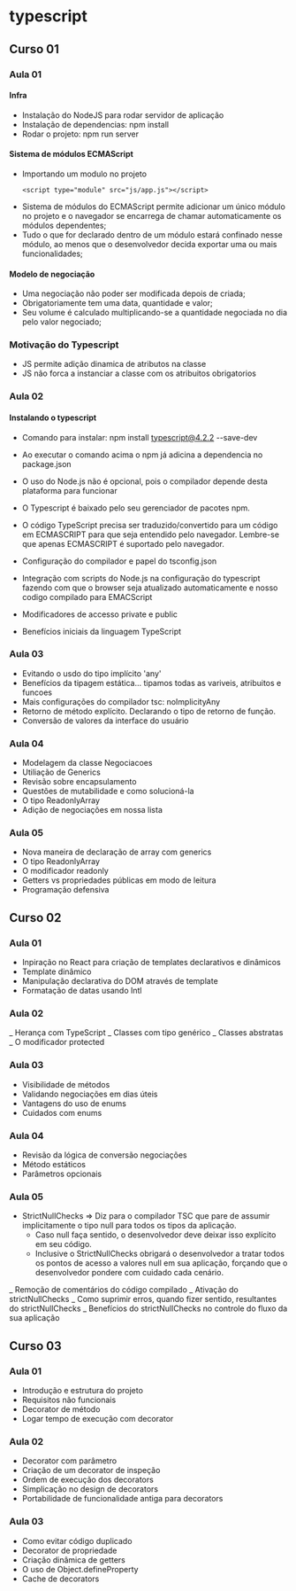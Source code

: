 # typescript

## Curso 01

### Aula 01

#### Infra
- Instalação do NodeJS para rodar servidor de aplicação
- Instalação de dependencias: npm install
- Rodar o projeto: npm run server

#### Sistema de módulos ECMAScript
- Importando um modulo no projeto
  ```
  <script type="module" src="js/app.js"></script>
  ```
- Sistema de módulos do ECMAScript permite adicionar um único módulo no projeto e o navegador se encarrega de chamar automaticamente os módulos dependentes;
- Tudo o que for declarado dentro de um módulo estará confinado nesse módulo, ao menos que o desenvolvedor decida exportar uma ou mais funcionalidades;

#### Modelo de negociação
- Uma negociação não poder ser modificada depois de criada;
- Obrigatoriamente tem uma data, quantidade e valor;
- Seu volume é calculado multiplicando-se a quantidade negociada no dia pelo valor negociado;

### Motivação do Typescript
- JS permite adição dinamica de atributos na classe
- JS não forca a instanciar a classe com os atribuitos obrigatorios

### Aula 02

#### Instalando o typescript

- Comando para instalar: npm install typescript@4.2.2 --save-dev
- Ao executar o comando acima o npm já adicina a dependencia no package.json
- O uso do Node.js não é opcional, pois o compilador depende desta plataforma para funcionar
- O Typescript é baixado pelo seu gerenciador de pacotes npm. 
- O código TypeScript precisa ser traduzido/convertido para um código em ECMASCRIPT para que seja entendido pelo navegador. Lembre-se que apenas ECMASCRIPT é suportado pelo navegador.

- Configuração do compilador e papel do tsconfig.json
- Integração com scripts do Node.js na configuração do typescript fazendo com que o browser seja atualizado automaticamente e nosso codigo compilado para EMACScript 
- Modificadores de accesso private e public
- Benefícios iniciais da linguagem TypeScript

### Aula 03

- Evitando o usdo do tipo implícito 'any'
- Benefícios da tipagem estática... tipamos todas as variveis, atribuitos e funcoes
- Mais configurações do compilador tsc: noImplicityAny
- Retorno de método explícito. Declarando o tipo de retorno de função.
- Conversão de valores da interface do usuário

### Aula 04

- Modelagem da classe Negociacoes
- Utiliação de Generics
- Revisão sobre encapsulamento
- Questões de mutabilidade e como solucioná-la
- O tipo ReadonlyArray
- Adição de negociações em nossa lista

### Aula 05

- Nova maneira de declaração de array com generics
- O tipo ReadonlyArray
- O modificador readonly
- Getters vs propriedades públicas em modo de leitura
- Programação defensiva 

## Curso 02

### Aula 01

- Inpiração no React para criação de templates declarativos e dinâmicos
- Template dinâmico
- Manipulação declarativa do DOM através de template
- Formatação de datas usando Intl

### Aula 02

_ Herança com TypeScript
_ Classes com tipo genérico
_ Classes abstratas
_ O modificador protected

### Aula 03

- Visibilidade de métodos
- Validando negociações em dias úteis
- Vantagens do uso de enums
- Cuidados com enums
                    
### Aula 04

- Revisão da lógica de conversão negociações
- Método estáticos
- Parâmetros opcionais

### Aula 05

- StrictNullChecks => Diz para o compilador TSC que pare de assumir implicitamente o tipo null para todos os tipos da aplicação. 
   + Caso null faça sentido, o desenvolvedor deve deixar isso explícito em seu código. 
   + Inclusive o StrictNullChecks obrigará o desenvolvedor a tratar todos os pontos de acesso a valores null em sua aplicação, forçando que o desenvolvedor pondere com cuidado cada cenário.
    
_ Remoção de comentários do código compilado
_ Ativação do strictNullChecks
_ Como suprimir erros, quando fizer sentido, resultantes do strictNullChecks
_ Benefícios do strictNullChecks no controle do fluxo da sua aplicação

## Curso 03

### Aula 01

- Introdução e estrutura do projeto
- Requisitos não funcionais
- Decorator de método
- Logar tempo de execução com decorator

### Aula 02

- Decorator com parâmetro
- Criação de um decorator de inspeção
- Ordem de execução dos decorators
- Simplicação no design de decorators
- Portabilidade de funcionalidade antiga para decorators

### Aula 03

- Como evitar código duplicado
- Decorator de propriedade
- Criação dinâmica de getters
- O uso de Object.defineProperty
- Cache de decorators

